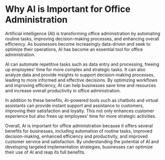 Why AI is Important for Office Administration
===========================================================

Artificial intelligence (AI) is transforming office administration by automating routine tasks, improving decision-making processes, and enhancing overall efficiency. As businesses become increasingly data-driven and seek to optimize their operations, AI has become an essential tool for office administration.

AI can automate repetitive tasks such as data entry and processing, freeing up employees' time for more complex and strategic tasks. It can also analyze data and provide insights to support decision-making processes, leading to more informed and effective decisions. By optimizing workflows and improving efficiency, AI can help businesses save time and resources and increase overall productivity in office administration.

In addition to these benefits, AI-powered tools such as chatbots and virtual assistants can provide instant support and assistance to customers, improving their satisfaction and loyalty. This not only enhances customer experience but also frees up employees' time for more strategic activities.

Overall, AI is important for office administration because it offers several benefits for businesses, including automation of routine tasks, improved decision-making, enhanced efficiency and productivity, and improved customer service and satisfaction. By understanding the potential of AI and developing targeted implementation strategies, businesses can optimize their use of AI and reap its full benefits.
